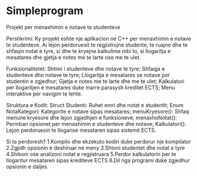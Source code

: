 # Simpleprogram
Projekt per menaxhimin e notave te studenteve

Pershkrimi:
Ky projekt eshte nje aplikacion ne C++ per menaxhimin e notave te studenteve. Ai lejon perdoruesit te regjistrojne studente,
te ruajne dhe te shfaqin notat e tyre, si dhe te kryejne kalkulime mbi to, si llogaritja e mesatares dhe gjetja e notes
me te larte ose me te ulet.

Funksionalitetet:
Shtimi i studenteve dhe notave te tyre;
Shfaqja e studenteve dhe notave te tyre;
Llogaritja e mesatares se notave per studentin e zgjedhur;
Gjetja e notes me te larte dhe me te ulet;
Kalkulatori per llogaritjen e mesatares duke marre parasysh kreditet ECTS;
Menu interaktive per navigim te lehte.

Struktura e Kodit:
Struct Studenti: Ruhet emri dhe notat e studentit;
Enum NotaKategori: Kategorite e notave sipas mesatares;
menuKryesore(): Shfaq menune kryesore dhe lejon zgjedhjen e funksioneve;
menaxhoNotat(): Permban opsionet per menaxhimin e studenteve dhe notave;
Kalkulatori(): Lejon perdoruesin te llogarise mesataren sipas sistemit ECTS.

Si ta perdoresh?
1.Kompilo dhe ekzekuto kodin duke perdorur nje kompilator
2.Zgjidh opsionin e deshiruar ne meny
3.Shtoni studentet dhe notat e tyre
4.Shikoni ose analizoni notat e regjistruara
5.Perdor kalkulatorin per te llogaritur mesataren sipas krediteve ECTS
6.Dil nga programi duke zgjedhur opsionin e daljes.